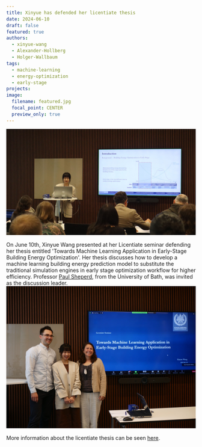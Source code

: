 ```yaml
---
title: Xinyue has defended her licentiate thesis
date: 2024-06-10
draft: false
featured: true
authors:
  - xinyue-wang
  - Alexander-Hollberg
  - Holger-Wallbaum
tags:
  - machine-learning
  - energy-optimization
  - early-stage
projects:
image:
  filename: featured.jpg
  focal_point: CENTER
  preview_only: true
---
```

![xinyue-lic](featured.jpg)

On June 10th, Xinyue Wang presented at her Licentiate seminar defending her thesis entitled 'Towards Machine Learning Application in Early-Stage Building Energy Optimization'. Her thesis discusses how to develop a machine learning building energy prediction model to substitute the traditional simulation engines in early stage optimization workflow for higher efficiency. Professor [Paul Sheperd](https://researchportal.bath.ac.uk/en/persons/paul-shepherd), from the University of Bath, was invited as the discussion leader.
![gratis-xinyue](img1.jpg)

More information about the licentiate thesis can be seen [here](https://research.chalmers.se/publication/541165).